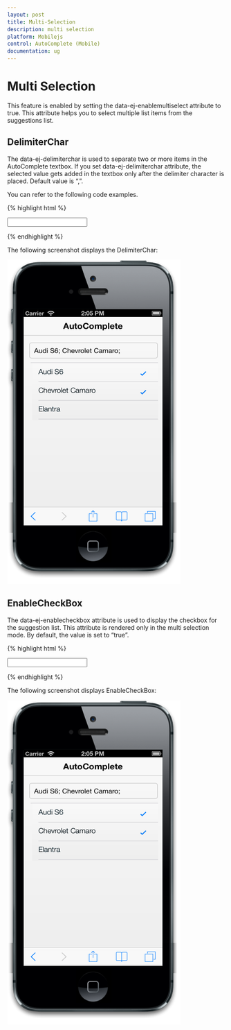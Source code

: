 ```yaml
---
layout: post
title: Multi-Selection
description: multi selection
platform: Mobilejs
control: AutoComplete (Mobile) 
documentation: ug
---
```


# Multi Selection

This feature is enabled by setting the data-ej-enablemultiselect attribute to true. This attribute helps you to select multiple list items from the suggestions list.

## DelimiterChar

The data-ej-delimiterchar is used to separate two or more items in the AutoComplete textbox. If you set data-ej-delimiterchar attribute, the selected value gets added in the textbox only after the delimiter character is placed. Default value is “,”.

You can refer to the following code examples.

{% highlight html %}

<input id="autocomplete_sample" data-role="ejmautocomplete"  data-ej-enablemultiselect=true data-ej-delimiterchar=";" data-ej-datasource="window.datasrc" data-ej-fields-text="name" />



{% endhighlight %}



The following screenshot displays the DelimiterChar:

![](Multi-Selection_images/Multi-Selection_img1.png)


## EnableCheckBox

The data-ej-enablecheckbox attribute is used to display the checkbox for the suggestion list. This attribute is rendered only in the multi selection mode. By default, the value is set to “true”.

{% highlight html %}

<input id="autocomplete_sample" data-role="ejmautocomplete"  data-ej-enablemultiselect=true data-ej-enablecheckbox="true" data-ej-datasource="window.datasrc" data-ej-fields-text="name" />    



{% endhighlight %}



The following screenshot displays EnableCheckBox:

![C:/Users/apoorvah.ramanathan/Desktop/1.png](Multi-Selection_images/Multi-Selection_img2.png)


